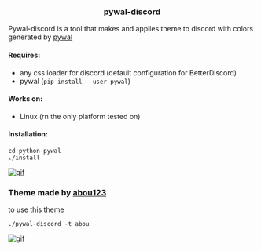 <h3 align='center'> pywal-discord </h3>

Pywal-discord is a tool that makes and applies theme to discord with colors generated by <a href="https://github.com/dylanaraps/pywal" target="_blank">pywal</a>

#### Requires: 
- any css loader for discord (default configuration for BetterDiscord)
- pywal (`pip install --user pywal`)
#### Works on: 
- Linux (rn the only platform tested on)
#### Installation:
```
cd python-pywal
./install
```
[![gif](https://raw.githubusercontent.com/FilipLitwora/pywal-discord/master/images/out.gif)](https://www.youtube.com/watch?v=HZ7CXAt3N2Y)
### Theme made by <a href="https://github.com/abou123" target="_blank">abou123</a>
to use this theme 
```
./pywal-discord -t abou
```
[![gif](https://j.gifs.com/jZPm0W.gif)](https://youtu.be/2idHgpGWteA)


